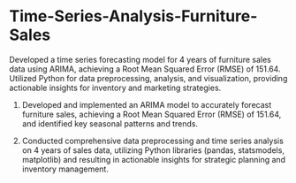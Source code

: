 # Time-Series-Analysis-Furniture-Sales
Developed a time series forecasting model for 4 years of furniture sales data using ARIMA, achieving a Root Mean Squared Error (RMSE) of 151.64. Utilized Python for data preprocessing, analysis, and visualization, providing actionable insights for inventory and marketing strategies.

1. Developed and implemented an ARIMA model to accurately forecast furniture sales, achieving a Root Mean Squared Error (RMSE) of 151.64, and identified key seasonal patterns and trends.
   
2. Conducted comprehensive data preprocessing and time series analysis on 4 years of sales data, utilizing Python libraries (pandas, statsmodels, matplotlib) and resulting in actionable insights for strategic planning and inventory management.
